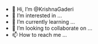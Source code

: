 - 👋 Hi, I’m @KrishnaGaderi
- 👀 I’m interested in ...
- 🌱 I’m currently learning ...
- 💞️ I’m looking to collaborate on ...
- 📫 How to reach me ...

<!---
KrishnaGaderi/KrishnaGaderi is a ✨ special ✨ repository because its `README.md` (this file) appears on your GitHub profile.
You can click the Preview link to take a look at your changes.
--->
